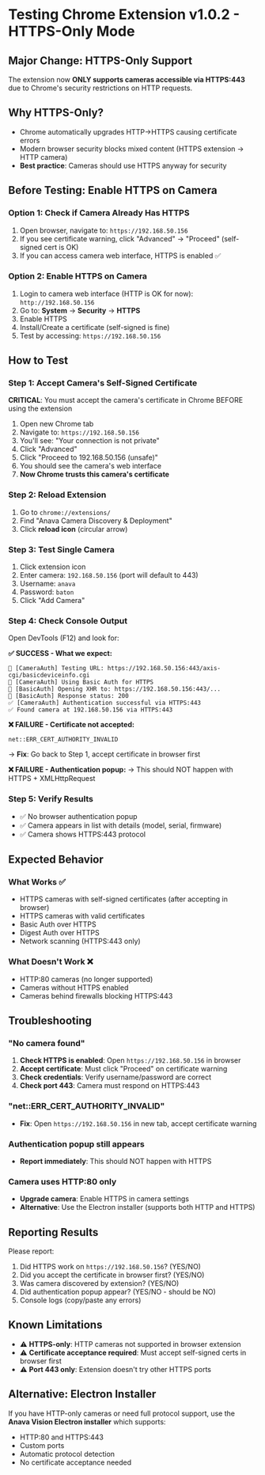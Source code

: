 # Testing Chrome Extension v1.0.2 - HTTPS-Only Mode

## Major Change: HTTPS-Only Support

The extension now **ONLY supports cameras accessible via HTTPS:443** due to Chrome's security restrictions on HTTP requests.

## Why HTTPS-Only?
- Chrome automatically upgrades HTTP→HTTPS causing certificate errors
- Modern browser security blocks mixed content (HTTPS extension → HTTP camera)
- **Best practice**: Cameras should use HTTPS anyway for security

## Before Testing: Enable HTTPS on Camera

### Option 1: Check if Camera Already Has HTTPS
1. Open browser, navigate to: `https://192.168.50.156`
2. If you see certificate warning, click "Advanced" → "Proceed" (self-signed cert is OK)
3. If you can access camera web interface, HTTPS is enabled ✅

### Option 2: Enable HTTPS on Camera
1. Login to camera web interface (HTTP is OK for now): `http://192.168.50.156`
2. Go to: **System** → **Security** → **HTTPS**
3. Enable HTTPS
4. Install/Create a certificate (self-signed is fine)
5. Test by accessing: `https://192.168.50.156`

## How to Test

### Step 1: Accept Camera's Self-Signed Certificate
**CRITICAL**: You must accept the camera's certificate in Chrome BEFORE using the extension

1. Open new Chrome tab
2. Navigate to: `https://192.168.50.156`
3. You'll see: "Your connection is not private"
4. Click "Advanced"
5. Click "Proceed to 192.168.50.156 (unsafe)"
6. You should see the camera's web interface
7. **Now Chrome trusts this camera's certificate**

### Step 2: Reload Extension
1. Go to `chrome://extensions/`
2. Find "Anava Camera Discovery & Deployment"
3. Click **reload icon** (circular arrow)

### Step 3: Test Single Camera
1. Click extension icon
2. Enter camera: `192.168.50.156` (port will default to 443)
3. Username: `anava`
4. Password: `baton`
5. Click "Add Camera"

### Step 4: Check Console Output
Open DevTools (F12) and look for:

**✅ SUCCESS - What we expect:**
```
🔐 [CameraAuth] Testing URL: https://192.168.50.156:443/axis-cgi/basicdeviceinfo.cgi
🔐 [CameraAuth] Using Basic Auth for HTTPS
🔐 [BasicAuth] Opening XHR to: https://192.168.50.156:443/...
🔐 [BasicAuth] Response status: 200
✅ [CameraAuth] Authentication successful via HTTPS:443
✅ Found camera at 192.168.50.156 via HTTPS:443
```

**❌ FAILURE - Certificate not accepted:**
```
net::ERR_CERT_AUTHORITY_INVALID
```
→ **Fix**: Go back to Step 1, accept certificate in browser first

**❌ FAILURE - Authentication popup:**
→ This should NOT happen with HTTPS + XMLHttpRequest

### Step 5: Verify Results
- ✅ No browser authentication popup
- ✅ Camera appears in list with details (model, serial, firmware)
- ✅ Camera shows HTTPS:443 protocol

## Expected Behavior

### What Works ✅
- HTTPS cameras with self-signed certificates (after accepting in browser)
- HTTPS cameras with valid certificates
- Basic Auth over HTTPS
- Digest Auth over HTTPS
- Network scanning (HTTPS:443 only)

### What Doesn't Work ❌
- HTTP:80 cameras (no longer supported)
- Cameras without HTTPS enabled
- Cameras behind firewalls blocking HTTPS:443

## Troubleshooting

### "No camera found"
1. **Check HTTPS is enabled**: Open `https://192.168.50.156` in browser
2. **Accept certificate**: Must click "Proceed" on certificate warning
3. **Check credentials**: Verify username/password are correct
4. **Check port 443**: Camera must respond on HTTPS:443

### "net::ERR_CERT_AUTHORITY_INVALID"
- **Fix**: Open `https://192.168.50.156` in new tab, accept certificate warning

### Authentication popup still appears
- **Report immediately**: This should NOT happen with HTTPS

### Camera uses HTTP:80 only
- **Upgrade camera**: Enable HTTPS in camera settings
- **Alternative**: Use the Electron installer (supports both HTTP and HTTPS)

## Reporting Results

Please report:
1. Did HTTPS work on `https://192.168.50.156`? (YES/NO)
2. Did you accept the certificate in browser first? (YES/NO)
3. Was camera discovered by extension? (YES/NO)
4. Did authentication popup appear? (YES/NO - should be NO)
5. Console logs (copy/paste any errors)

## Known Limitations

- ⚠️ **HTTPS-only**: HTTP cameras not supported in browser extension
- ⚠️ **Certificate acceptance required**: Must accept self-signed certs in browser first
- ⚠️ **Port 443 only**: Extension doesn't try other HTTPS ports

## Alternative: Electron Installer

If you have HTTP-only cameras or need full protocol support, use the **Anava Vision Electron installer** which supports:
- HTTP:80 and HTTPS:443
- Custom ports
- Automatic protocol detection
- No certificate acceptance needed
